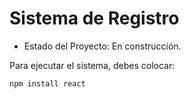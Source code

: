 <h1>Sistema de Registro</h1>

- Estado del Proyecto: En construcción.

Para ejecutar el sistema, debes colocar:

  ```npm install react```
